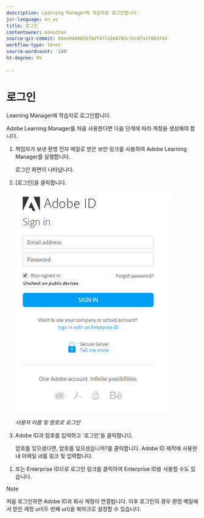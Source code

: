 ```yaml
---
description: Learning Manager에 학습자로 로그인합니다.
jcr-language: en_us
title: 로그인
contentowner: manochan
source-git-commit: b6ee04d062bf6df477a1e8782cfec8fa3700d744
workflow-type: tm+mt
source-wordcount: '148'
ht-degree: 0%

---
```




# 로그인

Learning Manager에 학습자로 로그인합니다.

Adobe Learning Manager를 처음 사용한다면 다음 단계에 따라 계정을 생성해야 합니다.

1. 책임자가 보낸 환영 전자 메일로 받은 보안 링크를 사용하여 Adobe Learning Manager를 실행합니다.

   로그인 화면이 나타납니다.

1. [로그인]을 클릭합니다.

   ![](assets/adobeid-signin.png)

   *사용자 이름 및 암호로 로그인*

1. Adobe ID과 암호를 입력하고 &#39;로그인&#39;을 클릭합니다.

   암호를 잊으셨다면, 암호를 잊으셨습니까?를 클릭합니다. Adobe ID 제작에 사용한 내 이메일 id를 링크 및 입력합니다.

<!--
   If you do not have an Adobe ID, [click here](../../../manage-account.md) to learn how to create an Adobe ID.
-->

1. 또는 Enterprise ID으로 로그인 링크를 클릭하여 Enterprise ID을 사용할 수도 있습니다.

>[!NOTE]
>
>처음 로그인하면 Adobe ID과 회사 계정이 연결됩니다. 이후 로그인의 경우 환영 메일에서 받은 계정 url(두 번째 url)을 북마크로 설정할 수 있습니다.
